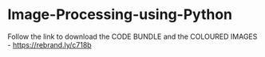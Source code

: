 # Image-Processing-using-Python

Follow the link to download the CODE BUNDLE and the COLOURED IMAGES - https://rebrand.ly/c718b
